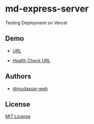 # md-express-server
Testing Deployment on Vercel

## Demo
- [URL](https://md-express-server.vercel.app)

- [Health Check URL](https://md-express-server.vercel.app/health)

## Authors

- [@mudassar-web](https://github.com/mudassar-web)

## License

[MIT License](LICENSE)
